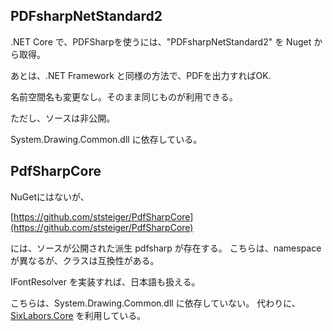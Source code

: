 ## PDFsharpNetStandard2

.NET Core で、PDFSharpを使うには、"PDFsharpNetStandard2" を Nuget から取得。

あとは、.NET Framework と同様の方法で、PDFを出力すればOK.

名前空間名も変更なし。そのまま同じものが利用できる。

ただし、ソースは非公開。

System.Drawing.Common.dll に依存している。

## PdfSharpCore

NuGetにはないが、

[https://github.com/ststeiger/PdfSharpCore](https://github.com/ststeiger/PdfSharpCore)

には、ソースが公開された派生 pdfsharp が存在する。
こちらは、namespaceが異なるが、クラスは互換性がある。

IFontResolver を実装すれば、日本語も扱える。

こちらは、System.Drawing.Common.dll に依存していない。
代わりに、[SixLabors.Core](https://github.com/SixLabors/Core) を利用している。

